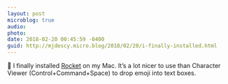 ```yaml
---
layout: post
microblog: true
audio: 
photo: 
date: 2018-02-20 00:45:59 -0400
guid: http://mjdescy.micro.blog/2018/02/20/i-finally-installed.html
---
```

🚀 I finally installed [Rocket](http://rocket.wolves.fm/r/SJ8HO7KDM) on my Mac. It’s a lot nicer to use than Character Viewer (Control+Command+Space) to drop emoji into text boxes.
